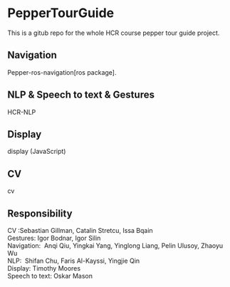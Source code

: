# PepperTourGuide
This is a gitub repo for the whole HCR course pepper tour guide project. 

## Navigation
Pepper-ros-navigation[ros package]. 

## NLP & Speech to text & Gestures
HCR-NLP

## Display
display (JavaScript)

## CV
cv

## Responsibility
CV :Sebastian Gillman, Catalin Stretcu, Issa Bqain\
Gestures: Igor Bodnar, Igor Silin\
Navigation:  Anqi Qiu, Yingkai Yang, Yinglong Liang, Pelin Ulusoy, Zhaoyu Wu\
NLP:  Shifan Chu, Faris Al-Kayssi, Yingjie Qin\
Display: Timothy Moores\
Speech to text: Oskar Mason